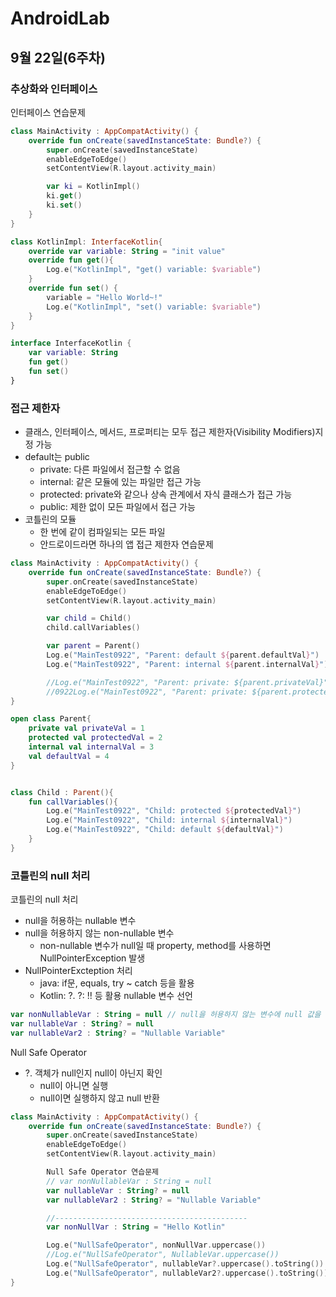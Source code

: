 # AndroidLab
## 9월 22일(6주차)
### 추상화와 인터페이스
인터페이스 연습문제
``` kotlin
class MainActivity : AppCompatActivity() {
    override fun onCreate(savedInstanceState: Bundle?) {
        super.onCreate(savedInstanceState)
        enableEdgeToEdge()
        setContentView(R.layout.activity_main)

        var ki = KotlinImpl()
        ki.get()
        ki.set()
    }
}

class KotlinImpl: InterfaceKotlin{
    override var variable: String = "init value"
    override fun get(){
        Log.e("KotlinImpl", "get() variable: $variable")
    }
    override fun set() {
        variable = "Hello World~!"
        Log.e("KotlinImpl", "set() variable: $variable")
    }
}

interface InterfaceKotlin {
    var variable: String
    fun get()
    fun set()
}
```

### 접근 제한자
* 클래스, 인터페이스, 메서드, 프로퍼티는 모두 접근 제한자(Visibility Modifiers)지정 가능
* default는 public
  - private: 다른 파일에서 접근할 수 없음
  - internal: 같은 모듈에 있는 파일만 접근 가능
  - protected: private와 같으나 상속 관계에서 자식 클래스가 접근 가능
  - public: 제한 없이 모든 파일에서 접근 가능
* 코틀린의 모듈
  - 한 번에 같이 컴파일되는 모든 파일
  - 안드로이드라면 하나의 앱
접근 제한자 연습문제
``` kotlin
class MainActivity : AppCompatActivity() {
    override fun onCreate(savedInstanceState: Bundle?) {
        super.onCreate(savedInstanceState)
        enableEdgeToEdge()
        setContentView(R.layout.activity_main)

        var child = Child()
        child.callVariables()

        var parent = Parent()
        Log.e("MainTest0922", "Parent: default ${parent.defaultVal}")
        Log.e("MainTest0922", "Parent: internal ${parent.internalVal}")

        //Log.e("MainTest0922", "Parent: private: ${parent.privateVal}")
        //0922Log.e("MainTest0922", "Parent: private: ${parent.protectedVal}")
}

open class Parent{
    private val privateVal = 1
    protected val protectedVal = 2
    internal val internalVal = 3
    val defaultVal = 4
}


class Child : Parent(){
    fun callVariables(){
        Log.e("MainTest0922", "Child: protected ${protectedVal}")
        Log.e("MainTest0922", "Child: internal ${internalVal}")
        Log.e("MainTest0922", "Child: default ${defaultVal}")
    }
}
```

### 코틀린의 null 처리
코틀린의 null 처리
* null을 허용하는 nullable 변수
* null을 허용하지 않는 non-nullable 변수
  - non-nullable 변수가 null일 때 property, method를 사용하면 NullPointerException 발생
* NullPointerExcteption 처리
  - java: if문, equals, try ~ catch 등을 활용
  - Kotlin: ?.  ?:  !! 등 활용
nullable 변수 선언
``` kotlin
var nonNullableVar : String = null // null을 허용하지 않는 변수에 null 값을 사용하여 에러
var nullableVar : String? = null
var nullableVar2 : String? = "Nullable Variable"
```
Null Safe Operator
* ?. 객체가 null인지 null이 아닌지 확인
  - null이 아니면 실행
  - null이면 실행하지 않고 null 반환
``` kotlin
class MainActivity : AppCompatActivity() {
    override fun onCreate(savedInstanceState: Bundle?) {
        super.onCreate(savedInstanceState)
        enableEdgeToEdge()
        setContentView(R.layout.activity_main)

        Null Safe Operator 연습문제
        // var nonNullableVar : String = null
        var nullableVar : String? = null
        var nullableVar2 : String? = "Nullable Variable"

        //-------------------------------------------
        var nonNullVar : String = "Hello Kotlin"

        Log.e("NullSafeOperator", nonNullVar.uppercase())
        //Log.e("NullSafeOperator", NullableVar.uppercase())
        Log.e("NullSafeOperator", nullableVar?.uppercase().toString())
        Log.e("NullSafeOperator", nullableVar2?.uppercase().toString())
}
```
